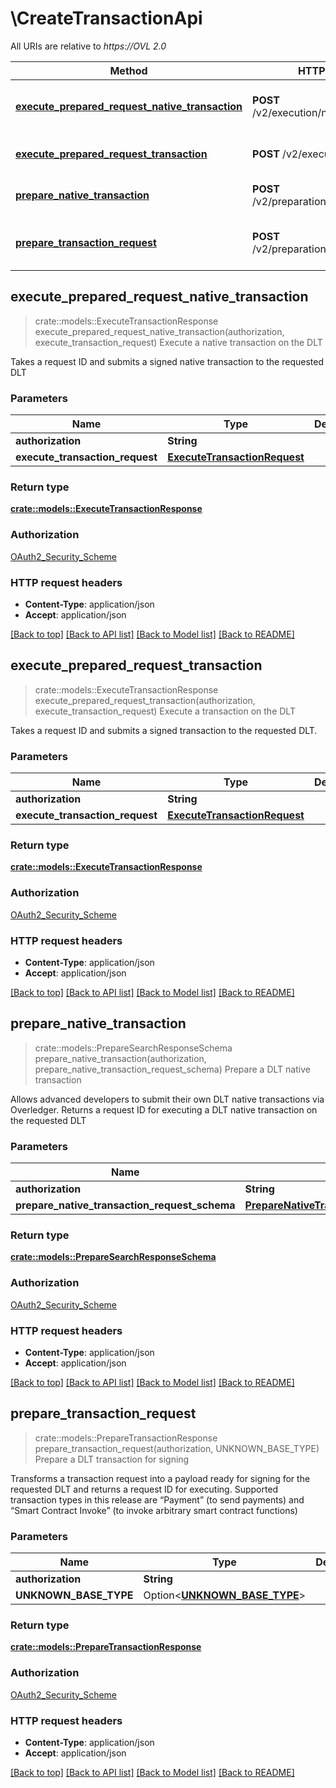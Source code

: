 # \CreateTransactionApi

All URIs are relative to *https://OVL 2.0*

Method | HTTP request | Description
------------- | ------------- | -------------
[**execute_prepared_request_native_transaction**](CreateTransactionApi.md#execute_prepared_request_native_transaction) | **POST** /v2/execution/nativetransaction | Execute a native transaction on the DLT
[**execute_prepared_request_transaction**](CreateTransactionApi.md#execute_prepared_request_transaction) | **POST** /v2/execution/transaction | Execute a transaction on the DLT
[**prepare_native_transaction**](CreateTransactionApi.md#prepare_native_transaction) | **POST** /v2/preparation/nativetransaction | Prepare a DLT native transaction
[**prepare_transaction_request**](CreateTransactionApi.md#prepare_transaction_request) | **POST** /v2/preparation/transaction | Prepare a DLT transaction for signing



## execute_prepared_request_native_transaction

> crate::models::ExecuteTransactionResponse execute_prepared_request_native_transaction(authorization, execute_transaction_request)
Execute a native transaction on the DLT

Takes a request ID and submits a signed native transaction to the requested DLT

### Parameters


Name | Type | Description  | Required | Notes
------------- | ------------- | ------------- | ------------- | -------------
**authorization** | **String** |  | [required] |
**execute_transaction_request** | [**ExecuteTransactionRequest**](ExecuteTransactionRequest.md) |  | [required] |

### Return type

[**crate::models::ExecuteTransactionResponse**](ExecuteTransactionResponse.md)

### Authorization

[OAuth2_Security_Scheme](../README.md#OAuth2_Security_Scheme)

### HTTP request headers

- **Content-Type**: application/json
- **Accept**: application/json

[[Back to top]](#) [[Back to API list]](../README.md#documentation-for-api-endpoints) [[Back to Model list]](../README.md#documentation-for-models) [[Back to README]](../README.md)


## execute_prepared_request_transaction

> crate::models::ExecuteTransactionResponse execute_prepared_request_transaction(authorization, execute_transaction_request)
Execute a transaction on the DLT

Takes a request ID and submits a signed transaction to the requested DLT.

### Parameters


Name | Type | Description  | Required | Notes
------------- | ------------- | ------------- | ------------- | -------------
**authorization** | **String** |  | [required] |
**execute_transaction_request** | [**ExecuteTransactionRequest**](ExecuteTransactionRequest.md) |  | [required] |

### Return type

[**crate::models::ExecuteTransactionResponse**](ExecuteTransactionResponse.md)

### Authorization

[OAuth2_Security_Scheme](../README.md#OAuth2_Security_Scheme)

### HTTP request headers

- **Content-Type**: application/json
- **Accept**: application/json

[[Back to top]](#) [[Back to API list]](../README.md#documentation-for-api-endpoints) [[Back to Model list]](../README.md#documentation-for-models) [[Back to README]](../README.md)


## prepare_native_transaction

> crate::models::PrepareSearchResponseSchema prepare_native_transaction(authorization, prepare_native_transaction_request_schema)
Prepare a DLT native transaction

Allows advanced developers to submit their own DLT native transactions via Overledger. Returns a request ID for executing a DLT native transaction on the requested DLT

### Parameters


Name | Type | Description  | Required | Notes
------------- | ------------- | ------------- | ------------- | -------------
**authorization** | **String** |  | [required] |
**prepare_native_transaction_request_schema** | [**PrepareNativeTransactionRequestSchema**](PrepareNativeTransactionRequestSchema.md) |  | [required] |

### Return type

[**crate::models::PrepareSearchResponseSchema**](PrepareSearchResponseSchema.md)

### Authorization

[OAuth2_Security_Scheme](../README.md#OAuth2_Security_Scheme)

### HTTP request headers

- **Content-Type**: application/json
- **Accept**: application/json

[[Back to top]](#) [[Back to API list]](../README.md#documentation-for-api-endpoints) [[Back to Model list]](../README.md#documentation-for-models) [[Back to README]](../README.md)


## prepare_transaction_request

> crate::models::PrepareTransactionResponse prepare_transaction_request(authorization, UNKNOWN_BASE_TYPE)
Prepare a DLT transaction for signing

Transforms a transaction request into a payload ready for signing for the requested DLT and returns a request ID for executing. Supported transaction types in this release are “Payment” (to send payments) and “Smart Contract Invoke” (to invoke arbitrary smart contract functions)

### Parameters


Name | Type | Description  | Required | Notes
------------- | ------------- | ------------- | ------------- | -------------
**authorization** | **String** |  | [required] |
**UNKNOWN_BASE_TYPE** | Option<[**UNKNOWN_BASE_TYPE**](UNKNOWN_BASE_TYPE.md)> |  | [required] |

### Return type

[**crate::models::PrepareTransactionResponse**](PrepareTransactionResponse.md)

### Authorization

[OAuth2_Security_Scheme](../README.md#OAuth2_Security_Scheme)

### HTTP request headers

- **Content-Type**: application/json
- **Accept**: application/json

[[Back to top]](#) [[Back to API list]](../README.md#documentation-for-api-endpoints) [[Back to Model list]](../README.md#documentation-for-models) [[Back to README]](../README.md)

